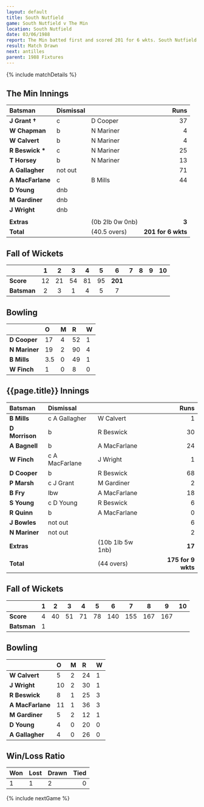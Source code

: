 ```yaml
---
layout: default
title: South Nutfield
game: South Nutfield v The Min
location: South Nutfield
date: 03/06/1988
report: The Min batted first and scored 201 for 6 wkts. South Nutfield were 175 for 9 wkts when time ran out
result: Match Drawn
next: antilles
parent: 1988 Fixtures
---
```


{% include matchDetails %}

## The Min Innings

| Batsman | Dismissal |  | Runs |
|:---|:---|---|---:|
| **J Grant &#8224;** | c | D Cooper | 37 | 
| **W Chapman** | b | N Mariner | 4 | 
| **W Calvert** | b | N Mariner | 4 | 
| **R Beswick &#42;** | c | N Mariner | 25 | 
| **T Horsey** | b  | N Mariner | 13 | 
| **A Gallagher** | not out |  | 71 | 
| **A MacFarlane** | c | B Mills | 44 | 
| **D Young** | dnb |  |  | 
| **M Gardiner** | dnb |  |  | 
| **J Wright** | dnb |  |  |
|  |  |  |  | 
| **Extras** | | (0b 2lb 0w 0nb) | **3** | 
| **Total** | | (40.5 overs) | **201 for 6 wkts** | 

## Fall of Wickets

| | 1 | 2 | 3 | 4 | 5 | 6 | 7 | 8 | 9 | 10 |
|---|:---:|:---:|:---:|:---:|:---:|:---:|:---:|:---:|:---:|:---:|
| **Score** | 12 | 21 | 54 | 81 | 95 | **201** |  |  |  |  | 
| **Batsman** | 2 | 3 | 1 | 4 | 5 | 7 |  |  |  |  | 

## Bowling

| | O | M | R | W |
|---|:---|:---|:---|:---|
| **D Cooper** | 17 | 4 | 52 | 1 | 
| **N Mariner** | 19 | 2 | 90 | 4 | 
| **B Mills** | 3.5 | 0 | 49 | 1 | 
| **W Finch** | 1 | 0 | 8 | 0 | 

## {{page.title}} Innings

| Batsman | Dismissal |  | Runs |
|:---|:---|---|---:|
| **B Mills** | c A Gallagher | W Calvert | 1 | 
| **D Morrison** | b | R Beswick | 30 | 
| **A Bagnell** | b | A MacFarlane | 24 | 
| **W Finch** | c A MacFarlane | J Wright | 1 | 
| **D Cooper** | b | R Beswick | 68 | 
| **P Marsh** | c J Grant | M Gardiner | 2 |
| **B Fry** | lbw | A MacFarlane | 18 | 
| **S Young** | c D Young | R Beswick | 6 |
| **R Quinn** | b | A MacFarlane | 0 | 
| **J Bowles** | not out |  | 6 | 
| **N Mariner** | not out |  | 2 |
| **Extras** | | (10b 1lb 5w 1nb) | **17** | 
| **Total** | | (44 overs) | **175 for 9 wkts** | 

## Fall of Wickets

| | 1 | 2 | 3 | 4 | 5 | 6 | 7 | 8 | 9 | 10 |
|---|:---:|:---:|:---:|:---:|:---:|:---:|:---:|:---:|:---:|:---:|
| **Score** | 4 | 40 | 51 | 71 | 78 | 140 | 155 | 167 | 167 |  |
| **Batsman** | 1 |  |  |  |  |  |  |  |  |  |

## Bowling

| | O | M | R | W |
|---|:---|:---|:---|:---|
| **W Calvert** | 5 | 2 | 24 | 1 | 
| **J Wright** | 10 | 2 | 30 | 1 | 
| **R Beswick** | 8 | 1 | 25 | 3 | 
| **A MacFarlane** | 11 | 1 | 36 | 3 | 
| **M Gardiner** | 5 | 2 | 12 | 1 |
| **D Young** | 4 | 0 | 20 | 0 |
| **A Gallagher** | 4 | 0 | 26 | 0 |

## Win/Loss Ratio

| Won | Lost | Drawn | Tied |
|:---|:---|:---|---:|
| 1 | 1 | 2 | 0 |

{% include nextGame %}